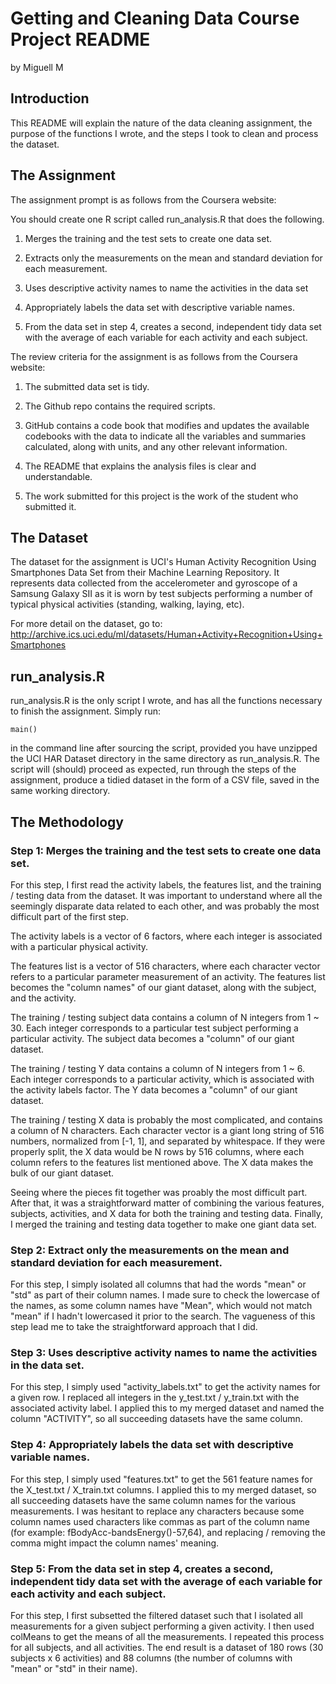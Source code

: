 # Getting and Cleaning Data Course Project README

by Miguell M


## Introduction

This README will explain the nature of the data cleaning assignment, the purpose of the functions I wrote, and the steps I took to clean and process the dataset.


## The Assignment

The assignment prompt is as follows from the Coursera website:

You should create one R script called run_analysis.R that does the following.

1. Merges the training and the test sets to create one data set.

2. Extracts only the measurements on the mean and standard deviation for each measurement.

3. Uses descriptive activity names to name the activities in the data set

4. Appropriately labels the data set with descriptive variable names.

5. From the data set in step 4, creates a second, independent tidy data set with the average of each variable for each activity and each subject.


The review criteria for the assignment is as follows from the Coursera website:

1. The submitted data set is tidy.

2. The Github repo contains the required scripts.

3. GitHub contains a code book that modifies and updates the available codebooks with the data to indicate all the variables and summaries calculated, along with units, and any other relevant information.

4. The README that explains the analysis files is clear and understandable.

5. The work submitted for this project is the work of the student who submitted it.


## The Dataset

The dataset for the assignment is UCI's Human Activity Recognition Using Smartphones Data Set from their Machine Learning Repository. It represents data collected from the accelerometer and gyroscope of a Samsung Galaxy SII as it is worn by test subjects performing a number of typical physical activities (standing, walking, laying, etc).

For more detail on the dataset, go to: http://archive.ics.uci.edu/ml/datasets/Human+Activity+Recognition+Using+Smartphones


## run_analysis.R

run_analysis.R is the only script I wrote, and has all the functions necessary to finish the assignment. Simply run:

```
main()
```

in the command line after sourcing the script, provided you have unzipped the UCI HAR Dataset directory in the same directory as run_analysis.R. The script will (should) proceed as expected, run through the steps of the assignment, produce a tidied dataset in the form of a CSV file, saved in the same working directory.


## The Methodology

### Step 1: Merges the training and the test sets to create one data set.

For this step, I first read the activity labels, the features list, and the training / testing data from the dataset. It was important to understand where all the seemingly disparate data related to each other, and was probably the most difficult part of the first step.

The activity labels is a vector of 6 factors, where each integer is associated with a particular physical activity.

The features list is a vector of 516 characters, where each character vector refers to a particular parameter measurement of an activity. The features list becomes the "column names" of our giant dataset, along with the subject, and the activity.

The training / testing subject data contains a column of N integers from 1 ~ 30. Each integer corresponds to a particular test subject performing a particular activity. The subject data becomes a "column" of our giant dataset.

The training / testing Y data contains a column of N integers from 1 ~ 6. Each integer corresponds to a particular activity, which is associated with the activity labels factor. The Y data becomes a "column" of our giant dataset.

The training / testing X data is probably the most complicated, and contains a column of N characters. Each character vector is a giant long string of 516 numbers, normalized from [-1, 1], and separated by whitespace. If they were properly split, the X data would be N rows by 516 columns, where each column refers to the features list mentioned above. The X data makes the bulk of our giant dataset.

Seeing where the pieces fit together was proably the most difficult part. After that, it was a straightforward matter of combining the various features, subjects, activities, and X data for both the training and testing data. Finally, I merged the training and testing data together to make one giant data set.

### Step 2: Extract only the measurements on the mean and standard deviation for each measurement.

For this step, I simply isolated all columns that had the words "mean" or "std" as part of their column names. I made sure to check the lowercase of the names, as some column names have "Mean", which would not match "mean" if I hadn't lowercased it prior to the search. The vagueness of this step lead me to take the straightforward approach that I did.

### Step 3: Uses descriptive activity names to name the activities in the data set.

For this step, I simply used "activity_labels.txt" to get the activity names for a given row. I replaced all integers in the y_test.txt / y_train.txt with the associated activity label. I applied this to my merged dataset and named the column "ACTIVITY", so all succeeding datasets have the same column.

### Step 4: Appropriately labels the data set with descriptive variable names.

For this step, I simply used "features.txt" to get the 561 feature names for the X_test.txt / X_train.txt columns. I applied this to my merged dataset, so all succeeding datasets have the same column names for the various measurements. I was hesitant to replace any characters because some column names used characters like commas as part of the column name (for example: fBodyAcc-bandsEnergy()-57,64), and replacing / removing the comma might impact the column names' meaning.

### Step 5: From the data set in step 4, creates a second, independent tidy data set with the average of each variable for each activity and each subject.

For this step, I first subsetted the filtered dataset such that I isolated all measurements for a given subject performing a given activity. I then used colMeans to get the means of all the measurements. I repeated this process for all subjects, and all activities. The end result is a dataset of 180 rows (30 subjects x 6 activities) and 88 columns (the number of columns with "mean" or "std" in their name).